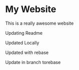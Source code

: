 # My Website

This is a really awesome website

Updating Readme

Updated Locally

Updated with rebase

Update in branch torebase